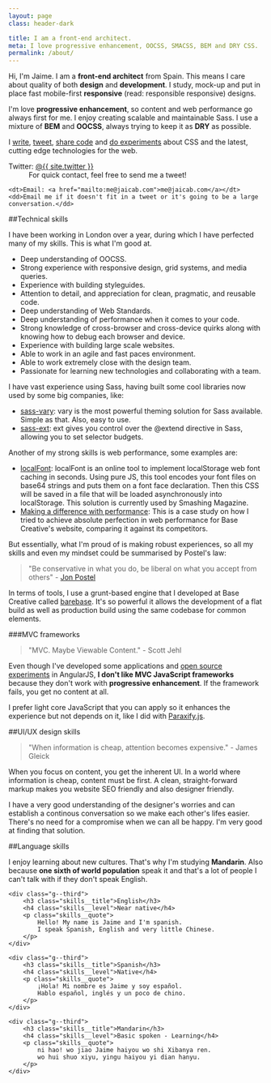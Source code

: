 ```yaml
---
layout: page
class: header-dark

title: I am a front-end architect.
meta: I love progressive enhancement, OOCSS, SMACSS, BEM and DRY CSS.
permalink: /about/
---
```


Hi, I'm Jaime. I am a **front-end architect** from Spain. This means I care about quality of both **design** and **development**. I study, mock-up and put in place fast mobile-first **responsive** (read: responsible responsive) designs. 

I'm love **progressive enhancement**, so content and web performance go always first for me.
I enjoy creating scalable and maintainable Sass. I use a mixture of **BEM** and **OOCSS**, always trying to keep it as **DRY** as possible.

I <a href="/">write</a>, <a href="http://twitter.com/{{site.twitter}}">tweet</a>, <a href="http://github.com/{{ site.username }}">share code</a> and <a href="http://codepen.io/{{ site.username }}">do experiments</a> about CSS and the latest, cutting edge technologies for the web.

<dl>
    <dt>Twitter: <a href="https://twitter.com/{{site.twitter}}">@{{ site.twitter }}</a></dt>
    <dd>For quick contact, feel free to send me a tweet!</dd>

    <dt>Email: <a href="mailto:me@jaicab.com">me@jaicab.com</a></dt>
    <dd>Email me if it doesn't fit in a tweet or it's going to be a large conversation.</dd>
</dl>


##Technical skills

I have been working in London over a year, during which I have perfected many of my skills. This is what I'm good at.
- Deep understanding of OOCSS.
- Strong experience with responsive design, grid systems, and media queries.
- Experience with building styleguides.
- Attention to detail, and appreciation for clean, pragmatic, and reusable code.
- Deep understanding of Web Standards.
- Deep understanding of performance when it comes to your code.
- Strong knowledge of cross-browser and cross-device quirks along with knowing how to debug each browser and device.
- Experience with building large scale websites.
- Able to work in an agile and fast paces environment.
- Able to work extremely close with the design team.
- Passionate for learning new technologies and collaborating with a team.

 I have vast experience using Sass, having built some cool libraries now used by some big companies, like:

- [sass-vary](https://github.com/jaicab/sass-vary): vary is the most powerful theming solution for Sass available. Simple as that. Also, easy to use.
- [sass-ext](https://github.com/jaicab/sass-ext): ext gives you control over the @extend directive in Sass, allowing you to set selector budgets.

Another of my strong skills is web performance, some examples are:
- [localFont](https://github.com/jaicab/localFont): localFont is an online tool to implement localStorage web font caching in seconds. Using pure JS, this tool encodes your font files on base64 strings and puts them on a font face declaration. Then this CSS will be saved in a file that will be loaded asynchronously into localStorage. This solution is currently used by Smashing Magazine.
- [Making a difference with performance](http://jaicab.com/2015/05/18/making-a-difference-with-performance/): This is a case study on how I tried to achieve absolute perfection in web performance for Base Creative's website, comparing it against its competitors.

But essentially, what I'm proud of is making robust experiences, so all my skills and even my mindset could be summarised by Postel's law:
> "Be conservative in what you do, be liberal on what you accept from others" - [Jon Postel](https://tools.ietf.org/html/rfc1122#page-12)

In terms of tools, I use a grunt-based engine that I developed at Base Creative called [barebase](https://github.com/basecreative/barebase). It's so powerful it allows the development of a flat build as well as production build using the same codebase for common elements.

###MVC frameworks
> "MVC. Maybe Viewable Content." - Scott Jehl

Even though I've developed some applications and [open source experiments](https://github.com/jaicab/ciego.es) in AngularJS, **I don't like MVC JavaScript frameworks** because they don't work with **progressive enhancement**. If the framework fails, you get no content at all.

I prefer light core JavaScript that you can apply so it enhances the experience but not depends on it, like I did with [Paraxify.js](https://github.com/jaicab/Paraxify.js).


##UI/UX design skills

>"When information is cheap, attention becomes expensive." - James Gleick

When you focus on content, you get the inherent UI. In a world where information is cheap, content must be first. A clean, straight-forward markup makes you website SEO friendly and also designer friendly.

I have a very good understanding of the designer's worries and can establish a continous conversation so we make each other's lifes easier. There's no need for a compromise when we can all be happy. I'm very good at finding that solution.


##Language skills

I enjoy learning about new cultures. That's why I'm studying **Mandarin**. Also because **one sixth of world population** speak it and that's a lot of people I can't talk with if they don't speak English.

<div class="grid skills">
	
	<div class="g--third">
		<h3 class="skills__title">English</h3>
		<h4 class="skills__level">Near native</h4>
		<p class="skills__quote">
			Hello! My name is Jaime and I'm spanish.
			I speak Spanish, English and very little Chinese.
		</p>
	</div>

	<div class="g--third">
		<h3 class="skills__title">Spanish</h3>
		<h4 class="skills__level">Native</h4>
		<p class="skills__quote">
			¡Hola! Mi nombre es Jaime y soy español.
			Hablo español, inglés y un poco de chino.
		</p>
	</div>

	<div class="g--third">
		<h3 class="skills__title">Mandarin</h3>
		<h4 class="skills__level">Basic spoken - Learning</h4>
		<p class="skills__quote">
			ni hao! wo jiao Jaime haiyou wo shi Xibanya ren.
			wo hui shuo xiyu, yingu haiyou yi dian hanyu.
		</p>
	</div>

</div>
